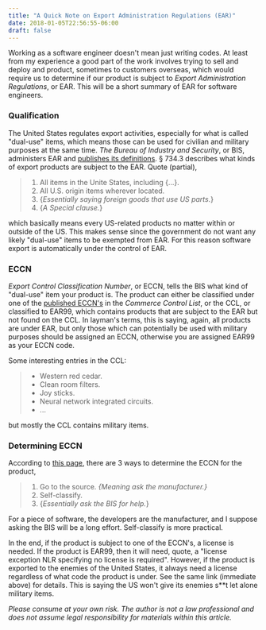 ```yaml
---
title: "A Quick Note on Export Administration Regulations (EAR)"
date: 2018-01-05T22:56:55-06:00
draft: false
---
```


Working as a software engineer doesn't mean just writing codes. At least from my experience a good part of the work involves trying to sell and deploy and product, sometimes to customers overseas, which would require us to determine if our product is subject to *Export Administration Regulations*, or EAR. This will be a short summary of EAR for software engineers.

### Qualification

The United States regulates export activities, especially for what is called "dual-use" items, which means those can be used for civilian and military purposes at the same time. *The Bureau of Industry and Security*, or BIS, administers EAR and [publishes its definitions](https://www.bis.doc.gov/index.php/regulations/export-administration-regulations-ear). § 734.3 describes what kinds of export products are subject to the EAR. Quote (partial),

> 1. All items in the Unite States, including \{...\}.
> 2. All U.S. origin items wherever located.
> 3. \{*Essentially saying foreign goods that use US parts.*\}
> 4. \{*A Special clause.*\}

which basically means every US-related products no matter within or outside of the US. This makes sense since the government do not want any likely "dual-use" items to be exempted from EAR. For this reason software export is automatically under the control of EAR.  

### ECCN

*Export Control Classification Number*, or ECCN, tells the BIS what kind of "dual-use" item your product is. The product can either be classified under one of the [published ECCN's](https://www.bis.doc.gov/index.php/forms-documents/regulations-docs/13-commerce-control-list-index/file) in the *Commerce Control List*, or the CCL, or classified to EAR99, which contains products that are subject to the EAR but not found on the CCL. In layman's terms, this is saying, again, all products are under EAR, but only those which can potentially be used with military purposes should be assigned an ECCN, otherwise you are assigned EAR99 as your ECCN code.

Some interesting entries in the CCL:

> * Western red cedar.
> * Clean room filters. 
> * Joy sticks.
> * Neural network integrated circuits.
> * ...

but mostly the CCL contains military items. 

### Determining ECCN

According to [this page](https://www.bis.doc.gov/index.php/licensing/commerce-control-list-classification), there are 3 ways to determine the ECCN for the product, 

> 1. Go to the source. *\{Meaning ask the manufacturer.\}*
> 2. Self-classify. 
> 3. \{*Essentially ask the BIS for help.*\}

For a piece of software, the developers are the manufacturer, and I suppose asking the BIS will be a long effort. Self-classify is more practical. 

In the end, if the product is subject to one of the ECCN's, a license is needed. If the product is EAR99, then it will need, quote, a "license exception NLR specifying no license is required". However, if the product is exported to the enemies of the United States, it always need a license regardless of what code the product is under. See the same link (immediate above) for details. This is saying the US won't give its enemies s\*\*t let alone military items. 

*Please consume at your own risk. The author is not a law professional and does not assume legal responsibility for materials within this article.* 